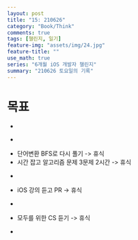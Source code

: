 ```yaml
---
layout: post
title: "15: 210626"
category: "Book/Think"
comments: true
tags: [챌린지, 일기]
feature-img: "assets/img/24.jpg"
feature-title: ""
use_math: true
series: "6개월 iOS 개발자 챌린지"
summary: "210626 토요일의 기록"
---
```




# 목표
* ~~~약먹기~~~
* ~~~방치우기~~~
* 단어변환 BFS로 다시 풀기 -> 휴식
* 시간 잡고 알고리즘 문제 3문제 2시간 -> 휴식
* ~~~Swift 강좌, 작성 - 대신 이거 많이 듣기! -> 익스텐션까지~~~
* iOS 강의 듣고 PR -> 휴식
* ~~~1일 1커밋~~~
* 모두를 위한 CS 듣기 -> 휴식
* ~~~과외~~~
